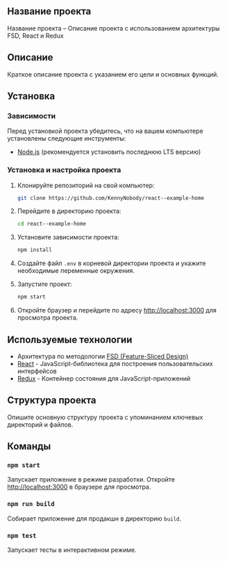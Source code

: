 ## Название проекта

Название проекта – Описание проекта с использованием архитектуры FSD, React и Redux

## Описание

Краткое описание проекта с указанием его цели и основных функций.

## Установка

### Зависимости

Перед установкой проекта убедитесь, что на вашем компьютере установлены следующие инструменты:

- [Node.js](https://nodejs.org) (рекомендуется установить последнюю LTS версию)

### Установка и настройка проекта

1. Клонируйте репозиторий на свой компьютер:

   ```bash
   git clone https://github.com/KennyNobody/react--example-home
   ```

2. Перейдите в директорию проекта:

   ```bash
   cd react--example-home
   ```

3. Установите зависимости проекта:

   ```bash
   npm install
   ```

4. Создайте файл `.env` в корневой директории проекта и укажите необходимые переменные окружения.

5. Запустите проект:

   ```bash
   npm start
   ```

6. Откройте браузер и перейдите по адресу [http://localhost:3000](http://localhost:3000) для просмотра проекта.

## Используемые технологии

- Архитектура по методологии [FSD (Feature-Sliced Design)](https://feature-sliced.design/ru/)
- [React](https://ru.reactjs.org/) - JavaScript-библиотека для построения пользовательских интерфейсов
- [Redux](https://redux.js.org/) - Контейнер состояния для JavaScript-приложений

## Структура проекта

Опишите основную структуру проекта с упоминанием ключевых директорий и файлов.

## Команды

### `npm start`

Запускает приложение в режиме разработки. Откройте [http://localhost:3000](http://localhost:3000) в браузере для просмотра.

### `npm run build`

Собирает приложение для продакшн в директорию `build`.

### `npm test`

Запускает тесты в интерактивном режиме.
